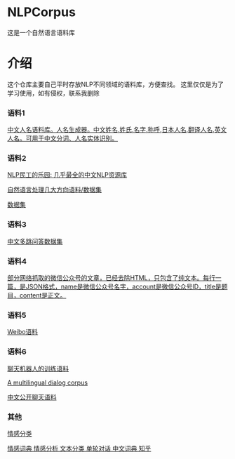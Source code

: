 # NLPCorpus
这是一个自然语言语料库
# 介绍
这个仓库主要自己平时存放NLP不同领域的语料库，方便查找。
这里仅仅是为了学习使用，如有侵权，联系我删除


### 语料1
[中文人名语料库。人名生成器。中文姓名,姓氏,名字,称呼,日本人名,翻译人名,英文人名。可用于中文分词、人名实体识别。](https://github.com/xuhaiming1996/Chinese-Names-Corpus)

###  语料2
[NLP民工的乐园: 几乎最全的中文NLP资源库](https://github.com/xuhaiming1996/funNLP)

[自然语言处理几大方向语料/数据集](https://github.com/xuhaiming1996/ChineseNlpCorpus)

[数据集](https://github.com/xuhaiming1996/nlp_chinese_corpus?organization=xuhaiming1996&organization=xuhaiming1996)
### 语料3
[中文多跳问答数据集](https://github.com/xuhaiming1996/NLPCC-MH)

### 语料4
[部分网络抓取的微信公众号的文章，已经去除HTML，只包含了纯文本。每行一篇，是JSON格式，name是微信公众号名字，account是微信公众号ID，title是题目，content是正文。](https://github.com/xuhaiming1996/weixin_public_corpus)

### 语料5
[Weibo语料](https://github.com/xuhaiming1996/weibo_terminater)

###  语料6
[聊天机器人的训练语料](https://github.com/xuhaiming1996/dgk_lost_conv)

[A multilingual dialog corpus ](https://github.com/xuhaiming1996/chatterbot-corpus)

[中文公开聊天语料](https://github.com/xuhaiming1996/chinese_chatbot_corpus)


### 其他
[情感分类](https://github.com/ml-distribution/chinese-corpus)

[情感词典 情感分析 文本分类 单轮对话 中文词典 知乎](https://github.com/GeneralZh/Chinese_Corpus)
